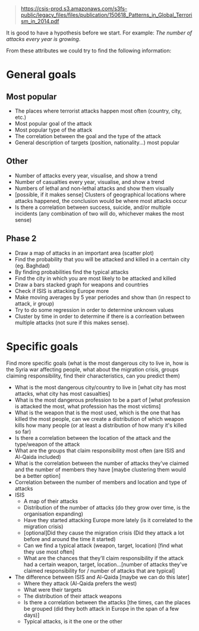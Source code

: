 > https://csis-prod.s3.amazonaws.com/s3fs-public/legacy_files/files/publication/150618_Patterns_in_Global_Terrorism_in_2014.pdf

It is good to have a hypothesis before we start. For example: *The number of attacks every year is growing*.

From these attributes we could try to find the following information:
	
# General goals

## Most popular
- The places where terrorist attacks happen most often (country, city, etc.)
- Most popular goal of the attack
- Most popular type of the attack
- The correlation between the goal and the type of the attack
- General description of targets (position, nationality...) most popular
	
## Other
- Number of attacks every year, visualise, and show a trend
- Number of casualties every year, visualise, and show a trend
- Numbers of lethal and non-lethal attacks and show them visually
- [possible, if it makes sense] Clusters of geographical locations where attacks happened, the conclusion would be where most attacks occur
- Is there a correlation between success, suicide, and/or multiple incidents (any combination of two will do, whichever makes the most sense)
## Phase 2

- Draw a map of attacks in an important area (scatter plot)
- Find the probability that you will be attacked and killed in a cerrtain city (eg. Baghdad)
- By finding probabilities find the typical attacks
- Find the city in which you are most likely to be attacked and killed
- Draw a bars stacked graph for weapons and countries
- Check if ISIS is attacking Europe more 
- Make moving averages by 5 year periodes and show than (in respect to attack, ir group)
- Try to do some regression in order to determine unknown values
- Cluster by time in order to determine if there is a corrleation between multiple attacks (not sure if this makes sense).

# Specific goals

Find more specific goals (what is the most dangerous city to live in, how is the Syria war affecting people, what about the migration crisis, groups claiming responsibility, find their characteristics, can you predict them)

- What is the most dangerous city/country to live in [what city has most attacks, what city has most casualties]
- What is the most dangerous profession to be a part of [what profession is attacked the most, what profession has the most victims]
- What is the weapon that is the most used, which is the one that has killed the most people, can we create a distribution of which weapon kills how many people (or at least a distribution of how many it's killed so far)
- Is there a correlation between the location of the attack and the type/weapon of the attack
- What are the groups that claim responsibility most often (are ISIS and Al-Qaida included)
- What is the correlation between the number of attacks they've claimed and the number of members they have [maybe clustering them would be a better option]
- Correlation between the number of members and location and type of attacks
- ISIS
	- A map of their attacks
	- Distribution of the number of attacks (do they grow over time, is the organisation expanding)
	- Have they started attacking Europe more lately (is it correlated to the migration crisis)
	- [optional]Did they cause the migration crisis (Did they attack a lot before and around the time it started)
	- Can we find a typical attack (weapon, target, location) [find what they use most often]
	- What are the chances that they'll claim responsibility if the attack had a certain weapon, target, location...[number of attacks they've claimed responsibility for / number of attacks that are typical]
- The difference between ISIS and Al-Qaida [maybe we can do this later]
	- Where they attack (Al-Qaida prefers the west)
	- What were their targets
	- The distribution of their attack weapons
	- Is there a correlation between the attacks [the times, can the places be grouped (did they both attack in Europe in the span of a few days)]
	- Typical attacks, is it the one or the other
